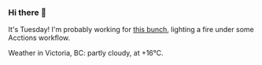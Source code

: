 ### Hi there :wave:

It's Tuesday! I'm probably working for [this bunch](https://github.com/kohofinancial), lighting a fire under some Acctions workflow.

Weather in Victoria, BC: partly cloudy, at +16°C.
